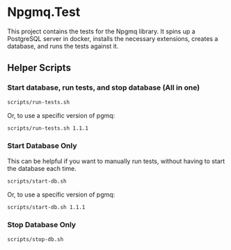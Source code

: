 # Npgmq.Test

This project contains the tests for the Npgmq library.
It spins up a PostgreSQL server in docker, installs the necessary extensions, creates a database, and runs the tests against it.

## Helper Scripts

### Start database, run tests, and stop database (All in one)

```bash
scripts/run-tests.sh
```

Or, to use a specific version of pgmq:
```bash
scripts/run-tests.sh 1.1.1
```

### Start Database Only
This can be helpful if you want to manually run tests, without having to start the database each time.

```bash
scripts/start-db.sh
```

Or, to use a specific version of pgmq:
```bash
scripts/start-db.sh 1.1.1
```

### Stop Database Only

```bash
scripts/stop-db.sh
```
